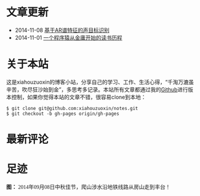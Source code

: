 
# 文章更新

- 2014-11-08 [基于AR谱特征的声目标识别](html/基于AR谱特征的声目标识别.html)
- 2014-11-01 [一个程序猿从金庸开始的读书历程](html/一个程序猿从金庸开始的读书历程.html)

# 关于本站

这是xiahouzuoxin的博客小站，分享自己的学习、工作、生活心得，“千淘万漉虽辛苦，吹尽狂沙始到金”，多思考多记录。本站所有文章都通过我的[Github](https://github.com/xiahouzuoxin/notes)进行版本控制，如果你觉得本站的文章不错，很容易clone到本地：

```
$ git clone git@github.com:xiahouzuoxin/notes.git
$ git checkout -b gh-pages origin/gh-pages
```

# 最新评论

<div class="ds-recent-comments" data-num-items="5" data-show-avatars="1" data-show-time="1" data-show-title="1" data-show-admin="1" data-excerpt-length="70"></div>

# 足迹

<font face="华文楷体"><b>图：</b> 2014年09月08日中秋佳节，爬山涉水沿地铁线路从房山走到丰台！</font>

<script language="javascript" src="javascripts/pic.js"></script>
<script language="javascript" >
var da=[];

da.push({src:"./images/00-UpdateImages/1.png",name:"开阔视野",link:""});
da.push({src:"./images/00-UpdateImages/2.png",name:"地铁房山线",link:""});
da.push({src:"./images/00-UpdateImages/3.png",name:"复古风",link:""});
da.push({src:"./images/00-UpdateImages/4.png",name:"这是什么草啊",link:""});
da.push({src:"./images/00-UpdateImages/5.png",name:"天空、绿树，还有神马白草",link:""});
da.push({src:"./images/00-UpdateImages/6.png",name:"中国工程",link:""});
da.push({src:"./images/00-UpdateImages/7.png",name:"翱翔在天空",link:""});
da.push({src:"./images/00-UpdateImages/8.png",name:"被驶过的地铁吓回来了",link:""});
/*da.push({src:"./images/xiahouzuoxin.png",name:"Me",link:""});*/
var c={
	 bg:"#333",//右下数字背景颜色
	 color:"#FFF",//右下数字颜色
	 cbg:"#FFF",//右下当前数字背景颜色
	 ccolor:"#333",//右下当前数字颜色
	 bc:"#ccc",//边框颜色
	 step:3000 //步长
	}
new IMGS("TopI",600,430,da,c);
//new IMGS("id号随便写不要和页面的id重复就可以",宽度,高度,数据[,设置]);
</script>

